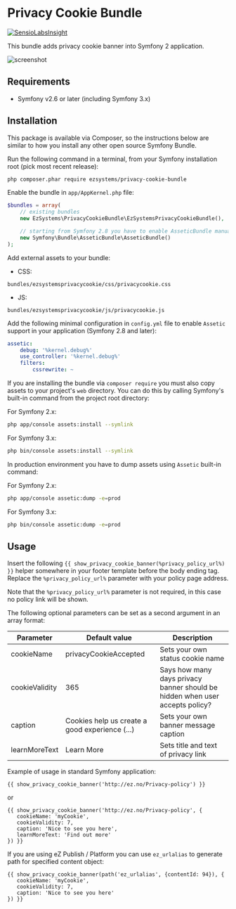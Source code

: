 # Privacy Cookie Bundle

[![SensioLabsInsight](https://insight.sensiolabs.com/projects/3687a8b0-c268-49cf-b072-15a10d920709/big.png)](https://insight.sensiolabs.com/projects/3687a8b0-c268-49cf-b072-15a10d920709)

This bundle adds privacy cookie banner into Symfony 2 application.

![screenshot](https://cloud.githubusercontent.com/assets/3033038/14012485/5087f198-f1a6-11e5-881c-028bbe806cb3.png)

## Requirements

- Symfony v2.6 or later (including Symfony 3.x)

## Installation
This package is available via Composer, so the instructions below are similar to how you install any other open source Symfony Bundle.

Run the following command in a terminal, from your Symfony installation root (pick most recent release):
```bash
php composer.phar require ezsystems/privacy-cookie-bundle
```

Enable the bundle in `app/AppKernel.php` file:

```php
$bundles = array(
    // existing bundles
    new EzSystems\PrivacyCookieBundle\EzSystemsPrivacyCookieBundle(),

    // starting from Symfony 2.8 you have to enable AsseticBundle manually if you haven't done it before
    new Symfony\Bundle\AsseticBundle\AsseticBundle()
);
```

Add external assets to your bundle:

- CSS:
```
bundles/ezsystemsprivacycookie/css/privacycookie.css
```

- JS:
```
bundles/ezsystemsprivacycookie/js/privacycookie.js
```

Add the following minimal configuration in `config.yml` file to enable `Assetic` support in your application (Symfony 2.8 and later):

```yaml
assetic:
    debug: '%kernel.debug%'
    use_controller: '%kernel.debug%'
    filters:
        cssrewrite: ~
```

If you are installing the bundle via `composer require` you must also copy assets to your project's `web` directory. You can do this by calling Symfony's built-in command from the project root directory:

For Symfony 2.x:

```bash
php app/console assets:install --symlink
```

For Symfony 3.x:

```bash
php bin/console assets:install --symlink
```

In production environment you have to dump assets using `Assetic` built-in command:

For Symfony 2.x:

```bash
php app/console assetic:dump -e=prod
```

For Symfony 3.x:

```bash
php bin/console assetic:dump -e=prod
```

## Usage

Insert the following `{{ show_privacy_cookie_banner(%privacy_policy_url%) }}` helper somewhere in your footer template before the body ending tag. Replace the `%privacy_policy_url%` parameter with your policy page address.

Note that the `%privacy_policy_url%` parameter is not required, in this case no policy link will be shown.

The following optional parameters can be set as a second argument in an array format:

Parameter        | Default value                                  | Description
---------------- | ---------------------------------------------- | -----------
cookieName       | privacyCookieAccepted                          | Sets your own status cookie name
cookieValidity   | 365                                            | Says how many days privacy banner should be hidden when user accepts policy?
caption          | Cookies help us create a good experience (...) | Sets your own banner message caption
learnMoreText    | Learn More                                     | Sets title and text of privacy link

Example of usage in standard Symfony application:

```twig
{{ show_privacy_cookie_banner('http://ez.no/Privacy-policy') }}
```

or

```twig
{{ show_privacy_cookie_banner('http://ez.no/Privacy-policy', {
   cookieName: 'myCookie',
   cookieValidity: 7,
   caption: 'Nice to see you here',
   learnMoreText: 'Find out more'
}) }}
```

If you are using eZ Publish / Platform you can use `ez_urlalias` to generate path for specified content object:

```twig
{{ show_privacy_cookie_banner(path('ez_urlalias', {contentId: 94}), {
   cookieName: 'myCookie',
   cookieValidity: 7,
   caption: 'Nice to see you here'
}) }}
```
